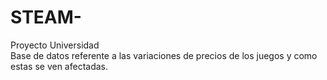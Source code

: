 # STEAM-
Proyecto Universidad  
Base de datos referente a las variaciones de precios de los juegos y como estas se ven afectadas.
